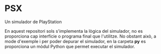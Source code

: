# PSX
Un simulador de PlayStation

En aquest repositori sols s'implementa la lògica del simulador, no es
proporciona cap interfície o programa final que l'utilitze. No obstant
això, a mode d'exemple i per poder depurar el simulador, en la carpeta
**py** es proporciona un mòdul Python que permet executar el
simulador.
